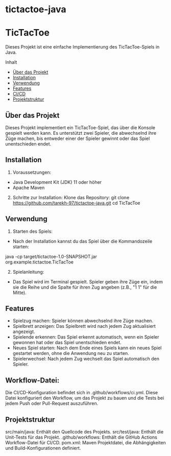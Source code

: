 # tictactoe-java
# TicTacToe

Dieses Projekt ist eine einfache Implementierung des TicTacToe-Spiels in Java.

Inhalt

- [Über das Projekt](#über-das-projekt)
- [Installation](#installation)
- [Verwendung](#verwendung)
- [Features](#features)
- [CI/CD](#cicd)
- [Projektstruktur](#projektstruktur)

## Über das Projekt

Dieses Projekt implementiert ein TicTacToe-Spiel, das über die Konsole gespielt werden kann. Es unterstützt zwei Spieler, die abwechselnd ihre Züge machen, bis entweder einer der Spieler gewinnt oder das Spiel unentschieden endet.

## Installation

1. Voraussetzungen:
- Java Development Kit (JDK) 11 oder höher
- Apache Maven

2.  Schritte zur Installation:
Klone das Repository:
git clone https://github.com/tarekh-97/tictactoe-java.git
cd TicTacToe

## Verwendung

1. Starten des Spiels:
- Nach der Installation kannst du das Spiel über die Kommandozeile starten:

java -cp target/tictactoe-1.0-SNAPSHOT.jar org.example.tictactoe.TicTacToe

2. Spielanleitung:
- Das Spiel wird im Terminal gespielt. Spieler geben ihre Züge ein, indem sie die Reihe und die Spalte für ihren Zug angeben (z.B., "1 1" für die Mitte).

## Features

- Spielzug machen: Spieler können abwechselnd ihre Züge machen.
- Spielbrett anzeigen: Das Spielbrett wird nach jedem Zug aktualisiert angezeigt.
- Spielende erkennen: Das Spiel erkennt automatisch, wenn ein Spieler gewonnen hat oder das Spiel unentschieden endet.
- Neues Spiel starten: Nach dem Ende eines Spiels kann ein neues Spiel gestartet werden, ohne die Anwendung neu zu starten.
- Spielerwechsel: Nach jedem Zug wechselt das Spiel automatisch den Spieler.

## Workflow-Datei:
Die CI/CD-Konfiguration befindet sich in .github/workflows/ci.yml. Diese Datei konfiguriert den Workflow, um das Projekt zu bauen und die Tests bei jedem Push oder Pull-Request auszuführen.

## Projektstruktur
src/main/java: Enthält den Quellcode des Projekts.
src/test/java: Enthält die Unit-Tests für das Projekt.
.github/workflows: Enthält die GitHub Actions Workflow-Datei für CI/CD.
pom.xml: Maven Projektdatei, die Abhängigkeiten und Build-Konfigurationen definiert.
